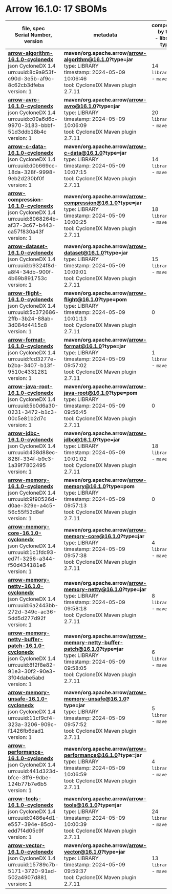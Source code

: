 Arrow 16.1.0: 17 SBOMs
=======

| file, spec<br>Serial Number, version| metadata | components<br>by type<br>- libs purl types |
| ----------------------------------- | -------- | ------------------------------------------ |
| **[arrow-algorithm-16.1.0-cyclonedx](maven/org.apache.arrow/arrow-algorithm/16.1.0/arrow-algorithm-16.1.0-cyclonedx.json)**<br>json CycloneDX 1.4<br>urn:uuid:8c9a953f-c90d-3e5b-af9c-8c62cb3dfeba<br>version: 1 | **maven/org.apache.arrow/arrow-algorithm@16.1.0?type=jar**<br>type: LIBRARY<br>timestamp: 2024-05-09 10:06:46<br>tool: CycloneDX Maven plugin 2.7.11 | 14<br>`library`: 14 <br>- `maven`: 14  |
| **[arrow-avro-16.1.0-cyclonedx](maven/org.apache.arrow/arrow-avro/16.1.0/arrow-avro-16.1.0-cyclonedx.json)**<br>json CycloneDX 1.4<br>urn:uuid:c00a6d6c-9970-3183-bbbf-51d3ddb18b4c<br>version: 1 | **maven/org.apache.arrow/arrow-avro@16.1.0?type=jar**<br>type: LIBRARY<br>timestamp: 2024-05-09 10:06:09<br>tool: CycloneDX Maven plugin 2.7.11 | 20<br>`library`: 20 <br>- `maven`: 20  |
| **[arrow-c-data-16.1.0-cyclonedx](maven/org.apache.arrow/arrow-c-data/16.1.0/arrow-c-data-16.1.0-cyclonedx.json)**<br>json CycloneDX 1.4<br>urn:uuid:d0b669cc-18da-328f-9998-9eb2d230bf0f<br>version: 1 | **maven/org.apache.arrow/arrow-c-data@16.1.0?type=jar**<br>type: LIBRARY<br>timestamp: 2024-05-09 10:07:15<br>tool: CycloneDX Maven plugin 2.7.11 | 14<br>`library`: 14 <br>- `maven`: 14  |
| **[arrow-compression-16.1.0-cyclonedx](maven/org.apache.arrow/arrow-compression/16.1.0/arrow-compression-16.1.0-cyclonedx.json)**<br>json CycloneDX 1.4<br>urn:uuid:8068264b-af37-3c67-b443-ca57f830a43f<br>version: 1 | **maven/org.apache.arrow/arrow-compression@16.1.0?type=jar**<br>type: LIBRARY<br>timestamp: 2024-05-09 10:00:25<br>tool: CycloneDX Maven plugin 2.7.11 | 18<br>`library`: 18 <br>- `maven`: 18  |
| **[arrow-dataset-16.1.0-cyclonedx](maven/org.apache.arrow/arrow-dataset/16.1.0/arrow-dataset-16.1.0-cyclonedx.json)**<br>json CycloneDX 1.4<br>urn:uuid:b9324f8d-a8f4-34db-900f-4b69b891753c<br>version: 1 | **maven/org.apache.arrow/arrow-dataset@16.1.0?type=jar**<br>type: LIBRARY<br>timestamp: 2024-05-09 10:09:01<br>tool: CycloneDX Maven plugin 2.7.11 | 15<br>`library`: 15 <br>- `maven`: 15  |
| **[arrow-flight-16.1.0-cyclonedx](maven/org.apache.arrow/arrow-flight/16.1.0/arrow-flight-16.1.0-cyclonedx.json)**<br>json CycloneDX 1.4<br>urn:uuid:5c372686-2ffb-3b24-88ab-3d084d4415c8<br>version: 1 | **maven/org.apache.arrow/arrow-flight@16.1.0?type=pom**<br>type: LIBRARY<br>timestamp: 2024-05-09 10:01:13<br>tool: CycloneDX Maven plugin 2.7.11 | 0 |
| **[arrow-format-16.1.0-cyclonedx](maven/org.apache.arrow/arrow-format/16.1.0/arrow-format-16.1.0-cyclonedx.json)**<br>json CycloneDX 1.4<br>urn:uuid:fcd3277e-b2ba-3407-b13f-9510c4331281<br>version: 1 | **maven/org.apache.arrow/arrow-format@16.1.0?type=jar**<br>type: LIBRARY<br>timestamp: 2024-05-09 09:57:02<br>tool: CycloneDX Maven plugin 2.7.11 | 1<br>`library`: 1 <br>- `maven`: 1  |
| **[arrow-java-root-16.1.0-cyclonedx](maven/org.apache.arrow/arrow-java-root/16.1.0/arrow-java-root-16.1.0-cyclonedx.json)**<br>json CycloneDX 1.4<br>urn:uuid:5b0d6a30-0231-3472-b1c3-00c5e81b2d7c<br>version: 1 | **maven/org.apache.arrow/arrow-java-root@16.1.0?type=pom**<br>type: LIBRARY<br>timestamp: 2024-05-09 09:56:45<br>tool: CycloneDX Maven plugin 2.7.11 | 0 |
| **[arrow-jdbc-16.1.0-cyclonedx](maven/org.apache.arrow/arrow-jdbc/16.1.0/arrow-jdbc-16.1.0-cyclonedx.json)**<br>json CycloneDX 1.4<br>urn:uuid:438d88ec-828f-334f-b9c3-1a39f7802495<br>version: 1 | **maven/org.apache.arrow/arrow-jdbc@16.1.0?type=jar**<br>type: LIBRARY<br>timestamp: 2024-05-09 10:01:02<br>tool: CycloneDX Maven plugin 2.7.11 | 18<br>`library`: 18 <br>- `maven`: 18  |
| **[arrow-memory-16.1.0-cyclonedx](maven/org.apache.arrow/arrow-memory/16.1.0/arrow-memory-16.1.0-cyclonedx.json)**<br>json CycloneDX 1.4<br>urn:uuid:9f90526d-d0ae-329e-a4c5-56c55f53d8ef<br>version: 1 | **maven/org.apache.arrow/arrow-memory@16.1.0?type=pom**<br>type: LIBRARY<br>timestamp: 2024-05-09 09:57:13<br>tool: CycloneDX Maven plugin 2.7.11 | 0 |
| **[arrow-memory-core-16.1.0-cyclonedx](maven/org.apache.arrow/arrow-memory-core/16.1.0/arrow-memory-core-16.1.0-cyclonedx.json)**<br>json CycloneDX 1.4<br>urn:uuid:1c1fdc93-ed7f-3256-a344-f50d434181e6<br>version: 1 | **maven/org.apache.arrow/arrow-memory-core@16.1.0?type=jar**<br>type: LIBRARY<br>timestamp: 2024-05-09 09:57:38<br>tool: CycloneDX Maven plugin 2.7.11 | 4<br>`library`: 4 <br>- `maven`: 4  |
| **[arrow-memory-netty-16.1.0-cyclonedx](maven/org.apache.arrow/arrow-memory-netty/16.1.0/arrow-memory-netty-16.1.0-cyclonedx.json)**<br>json CycloneDX 1.4<br>urn:uuid:6a2443bb-272d-349c-ac36-5dd5d277d92f<br>version: 1 | **maven/org.apache.arrow/arrow-memory-netty@16.1.0?type=jar**<br>type: LIBRARY<br>timestamp: 2024-05-09 09:58:18<br>tool: CycloneDX Maven plugin 2.7.11 | 8<br>`library`: 8 <br>- `maven`: 8  |
| **[arrow-memory-netty-buffer-patch-16.1.0-cyclonedx](maven/org.apache.arrow/arrow-memory-netty-buffer-patch/16.1.0/arrow-memory-netty-buffer-patch-16.1.0-cyclonedx.json)**<br>json CycloneDX 1.4<br>urn:uuid:8f2f8e82-91e3-30f2-90e3-3f04dabe5abd<br>version: 1 | **maven/org.apache.arrow/arrow-memory-netty-buffer-patch@16.1.0?type=jar**<br>type: LIBRARY<br>timestamp: 2024-05-09 09:58:05<br>tool: CycloneDX Maven plugin 2.7.11 | 6<br>`library`: 6 <br>- `maven`: 6  |
| **[arrow-memory-unsafe-16.1.0-cyclonedx](maven/org.apache.arrow/arrow-memory-unsafe/16.1.0/arrow-memory-unsafe-16.1.0-cyclonedx.json)**<br>json CycloneDX 1.4<br>urn:uuid:11cf9cf4-323a-3206-909c-f1426fb6dad1<br>version: 1 | **maven/org.apache.arrow/arrow-memory-unsafe@16.1.0?type=jar**<br>type: LIBRARY<br>timestamp: 2024-05-09 09:57:52<br>tool: CycloneDX Maven plugin 2.7.11 | 5<br>`library`: 5 <br>- `maven`: 5  |
| **[arrow-performance-16.1.0-cyclonedx](maven/org.apache.arrow/arrow-performance/16.1.0/arrow-performance-16.1.0-cyclonedx.json)**<br>json CycloneDX 1.4<br>urn:uuid:441d323d-bfce-3ff6-9dbe-124b77b7e6b5<br>version: 1 | **maven/org.apache.arrow/arrow-performance@16.1.0?type=jar**<br>type: LIBRARY<br>timestamp: 2024-05-09 10:06:59<br>tool: CycloneDX Maven plugin 2.7.11 | 4<br>`library`: 4 <br>- `maven`: 4  |
| **[arrow-tools-16.1.0-cyclonedx](maven/org.apache.arrow/arrow-tools/16.1.0/arrow-tools-16.1.0-cyclonedx.json)**<br>json CycloneDX 1.4<br>urn:uuid:0486e4d1-e557-394e-85c0-edd7f4d05c9f<br>version: 1 | **maven/org.apache.arrow/arrow-tools@16.1.0?type=jar**<br>type: LIBRARY<br>timestamp: 2024-05-09 10:00:39<br>tool: CycloneDX Maven plugin 2.7.11 | 24<br>`library`: 24 <br>- `maven`: 24  |
| **[arrow-vector-16.1.0-cyclonedx](maven/org.apache.arrow/arrow-vector/16.1.0/arrow-vector-16.1.0-cyclonedx.json)**<br>json CycloneDX 1.4<br>urn:uuid:15789c7b-5171-3720-91ad-502a4907d881<br>version: 1 | **maven/org.apache.arrow/arrow-vector@16.1.0?type=jar**<br>type: LIBRARY<br>timestamp: 2024-05-09 09:59:37<br>tool: CycloneDX Maven plugin 2.7.11 | 13<br>`library`: 13 <br>- `maven`: 13  |
